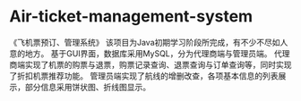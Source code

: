 # Air-ticket-management-system
《飞机票预订、管理系统》
该项目为Java初期学习阶段所完成，有不少不尽如人意的地方。
基于GUI界面，数据库采用MySQL，分为代理商端与管理员端。
代理商端实现了机票的购票与退票，购票记录查询、退票查询与订单查询等，同时实现了折扣机票推荐功能。
管理员端实现了航线的增删改查，各项基本信息的列表展示，部分信息采用饼状图、折线图显示。
